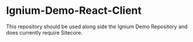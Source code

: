 # Ignium-Demo-React-Client
This repository should be used along side the Ignium Demo Repository and does currently require Sitecore.
